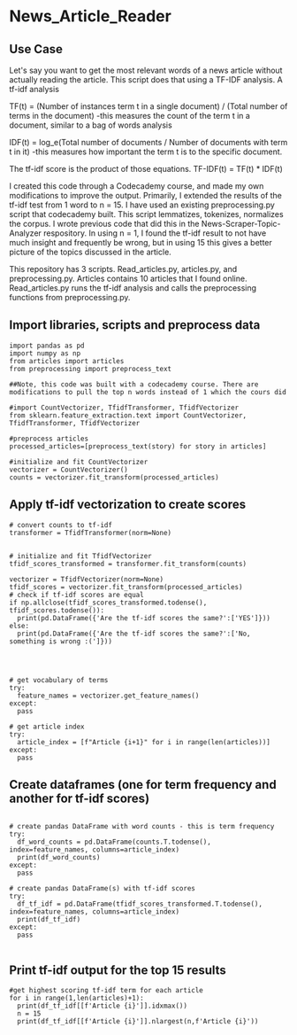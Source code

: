 # News_Article_Reader


## Use Case
Let's say you want to get the most relevant words of a news article without actually reading the article. This script does that using a TF-IDF analysis. 
A tf-idf analysis 

TF(t) = (Number of instances term t in a single document) / (Total number of terms in the document)
-this measures the count of the term t in a document, similar to a bag of words analysis

IDF(t) = log_e(Total number of documents / Number of documents with term t in it)
-this measures how important the term t is to the specific document.

The tf-idf score is the product of those equations.
TF-IDF(t) = TF(t) * IDF(t)

I created this code through a Codecademy course, and made my own modifications to improve the output. Primarily, I extended the results of the tf-idf test from 1 word to n = 15. I have used an existing preprocessing.py script that codecademy built. This script lemmatizes, tokenizes, normalizes the corpus. I wrote previous code that did this in the News-Scraper-Topic-Analyzer respository. In using n = 1, I found the tf-idf result to not have much insight and frequently be wrong, but in using 15 this gives a better picture of the topics discussed in the article.

This repository has 3 scripts. Read_articles.py, articles.py, and preprocessing.py. Articles contains 10 articles that I found online. Read_articles.py runs the tf-idf analysis and calls the preprocessing functions from preprocessing.py.

## Import libraries, scripts and preprocess data
```
import pandas as pd
import numpy as np
from articles import articles
from preprocessing import preprocess_text

##Note, this code was built with a codecademy course. There are modifications to pull the top n words instead of 1 which the cours did

#import CountVectorizer, TfidfTransformer, TfidfVectorizer
from sklearn.feature_extraction.text import CountVectorizer, TfidfTransformer, TfidfVectorizer

#preprocess articles
processed_articles=[preprocess_text(story) for story in articles]

#initialize and fit CountVectorizer
vectorizer = CountVectorizer()
counts = vectorizer.fit_transform(processed_articles)
```


## Apply tf-idf vectorization to create scores

```
# convert counts to tf-idf
transformer = TfidfTransformer(norm=None)


# initialize and fit TfidfVectorizer
tfidf_scores_transformed = transformer.fit_transform(counts)

vectorizer = TfidfVectorizer(norm=None)
tfidf_scores = vectorizer.fit_transform(processed_articles)
# check if tf-idf scores are equal
if np.allclose(tfidf_scores_transformed.todense(), tfidf_scores.todense()):
  print(pd.DataFrame({'Are the tf-idf scores the same?':['YES']}))
else:
  print(pd.DataFrame({'Are the tf-idf scores the same?':['No, something is wrong :(']}))




# get vocabulary of terms
try:
  feature_names = vectorizer.get_feature_names()
except:
  pass

# get article index
try:
  article_index = [f"Article {i+1}" for i in range(len(articles))]
except:
  pass
```

## Create dataframes (one for term frequency and another for tf-idf scores)

```

# create pandas DataFrame with word counts - this is term frequency
try:
  df_word_counts = pd.DataFrame(counts.T.todense(), index=feature_names, columns=article_index)
  print(df_word_counts)
except:
  pass

# create pandas DataFrame(s) with tf-idf scores
try:
  df_tf_idf = pd.DataFrame(tfidf_scores_transformed.T.todense(), index=feature_names, columns=article_index)
  print(df_tf_idf)
except:
  pass


```

## Print tf-idf output for the top 15 results

```
#get highest scoring tf-idf term for each article
for i in range(1,len(articles)+1):
  print(df_tf_idf[[f'Article {i}']].idxmax())
  n = 15
  print(df_tf_idf[[f'Article {i}']].nlargest(n,f'Article {i}'))
```
